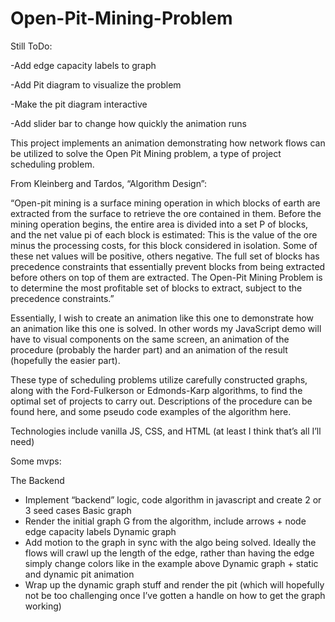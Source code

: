 # Open-Pit-Mining-Problem

Still ToDo:

-Add edge capacity labels to graph

-Add Pit diagram to visualize the problem

-Make the pit diagram interactive

-Add slider bar to change how quickly the animation runs

This project implements an animation demonstrating how network flows can be utilized to solve the Open Pit Mining problem, a type of project scheduling problem.

From Kleinberg and Tardos, “Algorithm Design”:

“Open-pit mining is a surface mining operation in which blocks of earth are extracted from the surface to retrieve the ore contained in them. Before the mining operation begins, the entire area is divided into a set P of blocks, and the net value pi of each block is estimated: This is the value of the ore minus the processing costs, for this block considered in isolation. Some of these net values will be positive, others negative. The full set of blocks has precedence constraints that essentially prevent blocks from being extracted before others on top of them are extracted. The Open-Pit Mining Problem is to determine the most profitable set of blocks to extract, subject to the precedence constraints.”

Essentially, I wish to create an animation like this one to demonstrate how an animation like this one is solved. In other words my JavaScript demo will have to visual components on the same screen, an animation of the procedure (probably the harder part) and an animation of the result (hopefully the easier part).

These type of scheduling problems utilize carefully constructed graphs, along with the Ford-Fulkerson or Edmonds-Karp algorithms, to find the optimal set of projects to carry out. Descriptions of the procedure can be found here, and some pseudo code examples of the algorithm here.

Technologies include vanilla JS, CSS, and HTML (at least I think that’s all I’ll need)

Some mvps:

The Backend
- Implement “backend” logic, code algorithm in javascript and create 2 or 3 seed cases
Basic graph
- Render the initial graph G from the algorithm, include arrows + node edge capacity labels
Dynamic graph
- Add motion to the graph in sync with the algo being solved. Ideally the flows will crawl up the length of the edge, rather than having the edge simply change colors like in the example above
Dynamic graph + static and dynamic pit animation
- Wrap up the dynamic graph stuff and render the pit (which will hopefully not be too challenging once I’ve gotten a handle on how to get the graph working)
